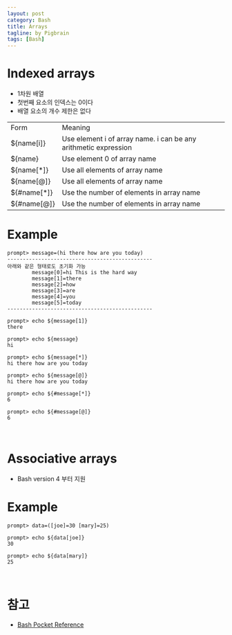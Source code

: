 ```yaml
---
layout: post
category: Bash
title: Arrays
tagline: by Pigbrain
tags: [Bash]
---
```


<!--more-->

# Indexed arrays  
* 1차원 배열  
* 첫번째 요소의 인덱스는 0이다  
* 배열 요소의 개수 제한은 없다  
  

<table>  
<tr><td>Form</td><td>Meaning</td></tr>
<tr><td>${name[i]}</td><td>Use element i of array name. i can be any arithmetic expression</td></tr>  
<tr><td>${name}</td><td>Use element 0 of array name</td></tr>  
<tr><td>${name[*]}</td><td>Use all elements of array name</td></tr>  
<tr><td>${name[@]}</td><td>Use all elements of array name</td></tr>  
<tr><td>${#name[*]} </td><td>Use the number of elements in array name</td></tr>  
<tr><td>${#name[@]}</td><td>Use the number of elements in array name</td></tr>  
</table>
  
# Example  

	prompt> message=(hi there how are you today)
	-----------------------------------------------
	아래와 같은 형태로도 초기화 가능  
			message[0]=hi This is the hard way
			message[1]=there
			message[2]=how
			message[3]=are
			message[4]=you
			message[5]=today
	-----------------------------------------------
	
	prompt> echo ${message[1]}
	there
	
	prompt> echo ${message}
	hi
	
	prompt> echo ${message[*]}
	hi there how are you today
	
	prompt> echo ${message[@]}
	hi there how are you today
	
	prompt> echo ${#message[*]} 
	6

	prompt> echo ${#message[@]} 
	6
  
<br>  
  
# Associative arrays  
* Bash version 4 부터 지원  

# Example  
	
	prompt> data=([joe]=30 [mary]=25) 
	
	prompt> echo ${data[joe]}
	30
	
	prompt> echo ${data[mary]}
	25
  
<br>  
  
# 참고
* [Bash Pocket Reference](http://www.amazon.com/bash-Pocket-Reference-OReilly/dp/1449387888)  
